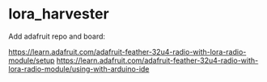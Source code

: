 # lora_harvester

Add adafruit repo and board:

https://learn.adafruit.com/adafruit-feather-32u4-radio-with-lora-radio-module/setup
https://learn.adafruit.com/adafruit-feather-32u4-radio-with-lora-radio-module/using-with-arduino-ide
